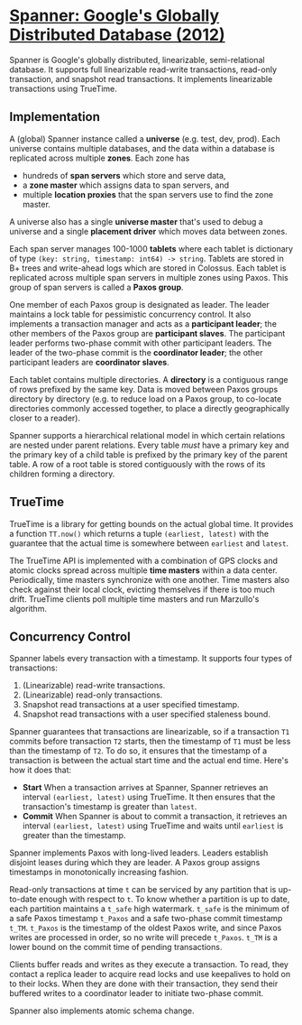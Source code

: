 # [Spanner: Google's Globally Distributed Database (2012)](https://scholar.google.com/scholar?cluster=3523173873845838643)
Spanner is Google's globally distributed, linearizable, semi-relational
database. It supports full linearizable read-write transactions, read-only
transaction, and snapshot read transactions. It implements linearizable
transactions using TrueTime.

## Implementation
A (global) Spanner instance called a **universe** (e.g. test, dev, prod). Each
universe contains multiple databases, and the data within a database is
replicated across multiple **zones**. Each zone has

- hundreds of **span servers** which store and serve data,
- a **zone master** which assigns data to span servers, and
- multiple **location proxies** that the span servers use to find the zone
  master.

A universe also has a single **universe master** that's used to debug a
universe and a single **placement driver** which moves data between zones.

Each span server manages 100-1000 **tablets** where each tablet is dictionary
of type `(key: string, timestamp: int64) -> string`. Tablets are stored in B+
trees and write-ahead logs which are stored in Colossus. Each tablet is
replicated across multiple span servers in multiple zones using Paxos. This
group of span servers is called a **Paxos group**.

One member of each Paxos group is designated as leader. The leader maintains a
lock table for pessimistic concurrency control. It also implements a
transaction manager and acts as a **participant leader**; the other members of
the Paxos group are **participant slaves**. The participant leader performs
two-phase commit with other participant leaders. The leader of the two-phase
commit is the **coordinator leader**; the other participant leaders are
**coordinator slaves**.

Each tablet contains multiple directories. A **directory** is a contiguous
range of rows prefixed by the same key. Data is moved between Paxos groups
directory by directory (e.g. to reduce load on a Paxos group, to co-locate
directories commonly accessed together, to place a directly geographically
closer to a reader).

Spanner supports a hierarchical relational model in which certain relations are
nested under parent relations. Every table *must* have a primary key and the
primary key of a child table is prefixed by the primary key of the parent
table. A row of a root table is stored contiguously with the rows of its
children forming a directory.

## TrueTime
TrueTime is a library for getting bounds on the actual global time. It provides
a function `TT.now()` which returns a tuple `(earliest, latest)` with the
guarantee that the actual time is somewhere between `earliest` and `latest`.

The TrueTime API is implemented with a combination of GPS clocks and atomic
clocks spread across multiple **time masters** within a data center.
Periodically, time masters synchronize with one another. Time masters also
check against their local clock, evicting themselves if there is too much
drift. TrueTime clients poll multiple time masters and run Marzullo's
algorithm.

## Concurrency Control
Spanner labels every transaction with a timestamp. It supports four types of
transactions:

1. (Linearizable) read-write transactions.
2. (Linearizable) read-only transactions.
3. Snapshot read transactions at a user specified timestamp.
4. Snapshot read transactions with a user specified staleness bound.

Spanner guarantees that transactions are linearizable, so if a transaction `T1`
commits before transaction `T2` starts, then the timestamp of `T1` must be less
than the timestamp of `T2`. To do so, it ensures that the timestamp of a
transaction is between the actual start time and the actual end time. Here's
how it does that:

- **Start** When a transaction arrives at Spanner, Spanner retrieves an
  interval `(earliest, latest)` using TrueTime.  It then ensures that the
  transaction's timestamp is greater than `latest`.
- **Commit** When Spanner is about to commit a transaction, it retrieves an
  interval `(earliest, latest)` using TrueTime and waits until `earliest` is
  greater than the timestamp.

Spanner implements Paxos with long-lived leaders. Leaders establish disjoint
leases during which they are leader. A Paxos group assigns timestamps in
monotonically increasing fashion.

Read-only transactions at time `t` can be serviced by any partition that is
up-to-date enough with respect to `t`. To know whether a partition is up to
date, each partition maintains a `t_safe` high watermark. `t_safe` is the
minimum of a safe Paxos timestamp `t_Paxos` and a safe two-phase commit
timestamp `t_TM`. `t_Paxos` is the timestamp of the oldest Paxos write, and
since Paxos writes are processed in order, so no write will precede `t_Paxos`.
`t_TM` is a lower bound on the commit time of pending transactions.

Clients buffer reads and writes as they execute a transaction. To read, they
contact a replica leader to acquire read locks and use keepalives to hold on to
their locks. When they are done with their transaction, they send their
buffered writes to a coordinator leader to initiate two-phase commit.

Spanner also implements atomic schema change.

